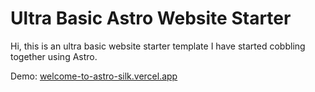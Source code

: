 # Ultra Basic Astro Website Starter

Hi, this is an ultra basic website starter template I have started cobbling together using Astro.

Demo: [welcome-to-astro-silk.vercel.app](https://welcome-to-astro-silk.vercel.app)

